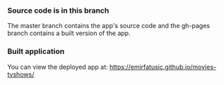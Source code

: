 ### Source code is in this branch
The master branch contains the app's source code and the gh-pages branch contains a built version of the app.

### Built application
You can view the deployed app at:
https://emirfatusic.github.io/movies-tvshows/
